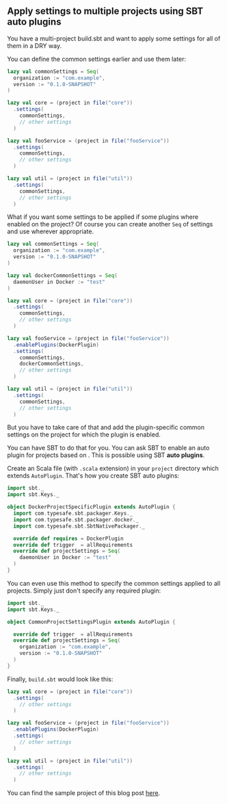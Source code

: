 ## Apply settings to multiple projects using SBT auto plugins

You have a multi-project build.sbt and want to apply some settings for all of them in a DRY way.

You can define the common settings earlier and use them later:

```sbt
lazy val commonSettings = Seq(
  organization := "com.example",
  version := "0.1.0-SNAPSHOT"
)

lazy val core = (project in file("core"))
  .settings(
    commonSettings,
    // other settings
  )

lazy val fooService = (project in file("fooService"))
  .settings(
    commonSettings,
    // other settings
  )

lazy val util = (project in file("util"))
  .settings(
    commonSettings,
    // other settings
  )
```

What if you want some settings to be applied if some plugins where enabled on the project? Of course you can create another `Seq` of settings and use wherever appropriate.

```sbt
lazy val commonSettings = Seq(
  organization := "com.example",
  version := "0.1.0-SNAPSHOT"
)

lazy val dockerCommonSettings = Seq(
  daemonUser in Docker := "test"
)

lazy val core = (project in file("core"))
  .settings(
    commonSettings,
    // other settings
  )

lazy val fooService = (project in file("fooService"))
  .enablePlugins(DockerPlugin)
  .settings(
    commonSettings,
    dockerCommonSettings,
    // other settings
  )

lazy val util = (project in file("util"))
  .settings(
    commonSettings,
    // other settings
  )
```

But you have to take care of that and add the plugin-specific common settings on the project for which the plugin is enabled.

You can have SBT to do that for you. You can ask SBT to enable an auto plugin for projects based on . This is possible using SBT **auto plugins**.

Create an Scala file (with `.scala` extension) in your `project` directory which extends `AutoPlugin`. That's how you create SBT auto plugins:

```scala
import sbt._
import sbt.Keys._

object DockerProjectSpecificPlugin extends AutoPlugin {
  import com.typesafe.sbt.packager.Keys._
  import com.typesafe.sbt.packager.docker._
  import com.typesafe.sbt.SbtNativePackager._

  override def requires = DockerPlugin
  override def trigger  = allRequirements
  override def projectSettings = Seq(
    daemonUser in Docker := "test"
  )
}
```

You can even use this method to specify the common settings applied to all projects. Simply just don't specify any required plugin:


```scala
import sbt._
import sbt.Keys._

object CommonProjectSettingsPlugin extends AutoPlugin {

  override def trigger  = allRequirements
  override def projectSettings = Seq(
    organization := "com.example",
    version := "0.1.0-SNAPSHOT"
  )
}  
```

Finally, `build.sbt` would look like this:

```sbt
lazy val core = (project in file("core"))
  .settings(
    // other settings
  )

lazy val fooService = (project in file("fooService"))
  .enablePlugins(DockerPlugin)
  .settings(
    // other settings
  )

lazy val util = (project in file("util"))
  .settings(
    // other settings
  )
```

You can find the sample project of this blog post [here](#).

